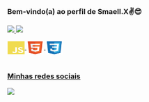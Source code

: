 ### Bem-vindo(a) ao perfil de Smaell.X✌😎 

 <div>
   <a href="https://github.com/Smaell.X">
   <img height="180em" src="https://github-readme-stats.vercel.app/api?username=SmaellX&show_icons=true&theme=tokyonight&include_all_commits=true&count_private=true"/>
   <img height="180em" src="https://github-readme-stats.vercel.app/api/top-langs/?username=SmaellX&layout=compact&langs_count=6&theme=tokyonight"/>
</div>

 <div style="display: inline_block"><br>
  <img align="center" alt="Js" height="30" width="40" src="https://raw.githubusercontent.com/devicons/devicon/master/icons/javascript/javascript-plain.svg ">
  <img align="center" alt="HTML" height="30" width="40" src="https://raw.githubusercontent.com/devicons/devicon/master/icons/html5/html5-original.svg ">
  <img align="center" alt="CSS" height="30" width="40" src="https://raw.githubusercontent.com/devicons/devicon/master/icons/css3/css3-original.svg ">
</div> 
<br>
 
### Minhas redes sociais

<div>
  <a href="https://www.linkedin.com/in/ismael-xavier-488ba782" target="_blank"><img src="https://img.shields.io/badge/-LinkedIn-%230077B5?style= for-the-badge&logo=linkedin&logoColor=white" target="_blank"></a>
</div>
 <br>
 
 

 
